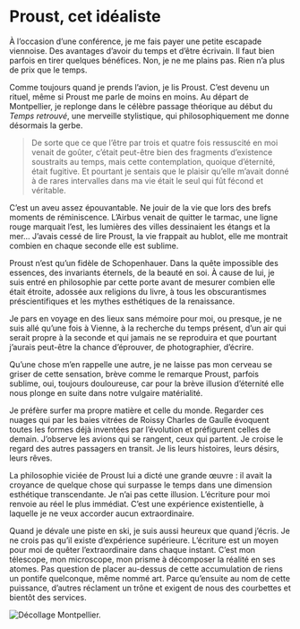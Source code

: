 # Proust, cet idéaliste

À l’occasion d’une conférence, je me fais payer une petite escapade viennoise. Des avantages d’avoir du temps et d’être écrivain. Il faut bien parfois en tirer quelques bénéfices. Non, je ne me plains pas. Rien n’a plus de prix que le temps.<span id="more-39678"></span>

Comme toujours quand je prends l’avion, je lis Proust. C’est devenu un rituel, même si Proust me parle de moins en moins. Au départ de Montpellier, je replonge dans le célèbre passage théorique au début du *Temps retrouvé*, une merveille stylistique, qui philosophiquement me donne désormais la gerbe.

> De sorte que ce que l’être par trois et quatre fois ressuscité en moi venait de goûter, c’était peut-être bien des fragments d’existence soustraits au temps, mais cette contemplation, quoique d’éternité, était fugitive. Et pourtant je sentais que le plaisir qu’elle m’avait donné à de rares intervalles dans ma vie était le seul qui fût fécond et véritable.

C’est un aveu assez épouvantable. Ne jouir de la vie que lors des brefs moments de réminiscence. L’Airbus venait de quitter le tarmac, une ligne rouge marquait l’est, les lumières des villes dessinaient les étangs et la mer… J’avais cessé de lire Proust, la vie frappait au hublot, elle me montrait combien en chaque seconde elle est sublime.

Proust n’est qu’un fidèle de Schopenhauer. Dans la quête impossible des essences, des invariants éternels, de la beauté en soi. À cause de lui, je suis entré en philosophie par cette porte avant de mesurer combien elle était étroite, adossée aux religions du livre, à tous les obscurantismes préscientifiques et les mythes esthétiques de la renaissance.

Je pars en voyage en des lieux sans mémoire pour moi, ou presque, je ne suis allé qu’une fois à Vienne, à la recherche du temps présent, d’un air qui serait propre à la seconde et qui jamais ne se reproduira et que pourtant j’aurais peut-être la chance d’éprouver, de photographier, d’écrire.

Qu’une chose m’en rappelle une autre, je ne laisse pas mon cerveau se griser de cette sensation, brève comme le remarque Proust, parfois sublime, oui, toujours douloureuse, car pour la brève illusion d’éternité elle nous plonge en suite dans notre vulgaire matérialité.

Je préfère surfer ma propre matière et celle du monde. Regarder ces nuages qui par les baies vitrées de Roissy Charles de Gaulle évoquent toutes les formes déjà inventées par l’évolution et préfigurent celles de demain. J’observe les avions qui se rangent, ceux qui partent. Je croise le regard des autres passagers en transit. Je lis leurs histoires, leurs désirs, leurs rêves.

La philosophie viciée de Proust lui a dicté une grande œuvre : il avait la croyance de quelque chose qui surpasse le temps dans une dimension esthétique transcendante. Je n’ai pas cette illusion. L’écriture pour moi renvoie au réel le plus immédiat. C’est une expérience existentielle, à laquelle je ne veux accorder aucun extraordinaire.

Quand je dévale une piste en ski, je suis aussi heureux que quand j’écris. Je ne crois pas qu’il existe d’expérience supérieure. L’écriture est un moyen pour moi de quêter l’extraordinaire dans chaque instant. C’est mon télescope, mon microscope, mon prisme à décomposer la réalité en ses atomes. Pas question de placer au-dessus de cette accumulation de riens un pontife quelconque, même nommé art. Parce qu’ensuite au nom de cette puissance, d’autres réclament un trône et exigent de nous des courbettes et bientôt des services.

![Décollage Montpellier.](https://tcrouzet.com/images_tc/2015/03/cdg.jpg)